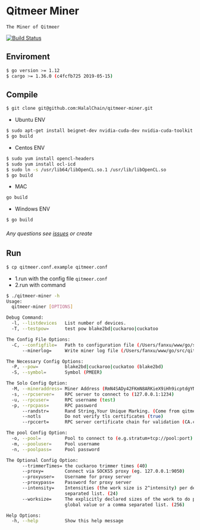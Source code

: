 # Qitmeer Miner

    The Miner of Qitmeer
[![Build Status](https://travis-ci.com/HalalChain/qitmeer-miner.svg?token=n9AoZUDqAJmhesf4MYUd&branch=master)](https://travis-ci.com/HalalChain/qitmeer-miner)
## Enviroment

```bash
$ go version >= 1.12
$ cargo >= 1.36.0 (c4fcfb725 2019-05-15)
```
    
## Compile

```bash
$ git clone git@github.com:HalalChain/qitmeer-miner.git
```

* Ubuntu ENV
```bash
$ sudo apt-get install beignet-dev nvidia-cuda-dev nvidia-cuda-toolkit
$ go build 
```
        
* Centos ENV
```bash
$ sudo yum install opencl-headers
$ sudo yum install ocl-icd
$ sudo ln -s /usr/lib64/libOpenCL.so.1 /usr/lib/libOpenCL.so
$ go build
```
        

* MAC

```bash
go build
```

* Windows ENV
```bash
$ go build 
```

###### Any questions see [issues](https://github.com/HalalChain/qitmeer-miner/issues?q=is%3Aissue+is%3Aclosed) or create
        
    
## Run
```bash
$ cp qitmeer.conf.example qitmeer.conf
```
- 1.run with the config file `qitmeer.conf`
- 2.run with command
```bash
$ ./qitmeer-miner -h
Usage:
  qitmeer-miner [OPTIONS]

Debug Command:
  -l, --listdevices   List number of devices.
  -T, --testpow=      test pow blake2bd|cuckaroo|cuckatoo

The Config File Options:
  -C, --configfile=   Path to configuration file (/Users/fanxu/www/go/src/qitmeer-miner/qitmeer.conf)
      --minerlog=     Write miner log file (/Users/fanxu/www/go/src/qitmeer-miner/miner.log)

The Necessary Config Options:
  -P, --pow=          blake2bd|cuckaroo|cuckatoo (blake2bd)
  -S, --symbol=       Symbol (PMEER)

The Solo Config Option:
  -M, --mineraddress= Miner Address (RmN4SADy42FKmN8ARKieX9iHh9icptdgYNn)
  -s, --rpcserver=    RPC server to connect to (127.0.0.1:1234)
  -u, --rpcuser=      RPC username (test)
  -p, --rpcpass=      RPC password
      --randstr=      Rand String,Your Unique Marking. (Come from qitmeer!)
      --notls         Do not verify tls certificates (true)
      --rpccert=      RPC server certificate chain for validation (CA.cert)

The pool Config Option:
  -o, --pool=         Pool to connect to (e.g.stratum+tcp://pool:port)
  -m, --pooluser=     Pool username
  -n, --poolpass=     Pool password

The Optional Config Option:
      --trimmerTimes= the cuckaroo trimmer times (40)
      --proxy=        Connect via SOCKS5 proxy (eg. 127.0.0.1:9050)
      --proxyuser=    Username for proxy server
      --proxypass=    Password for proxy server
      --intensity=    Intensities (the work size is 2^intensity) per device. Single global value or a comma
                      separated list. (24)
      --worksize=     The explicitly declared sizes of the work to do per device (overrides intensity). Single
                      global value or a comma separated list. (256)

Help Options:
  -h, --help          Show this help message
```
